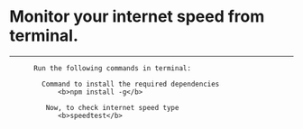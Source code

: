 <h1> Monitor your internet speed from terminal. </h1>
<hr>

          Run the following commands in terminal:
          
            Command to install the required dependencies
                <b>npm install -g</b> 
             
             Now, to check internet speed type
                <b>speedtest</b>
